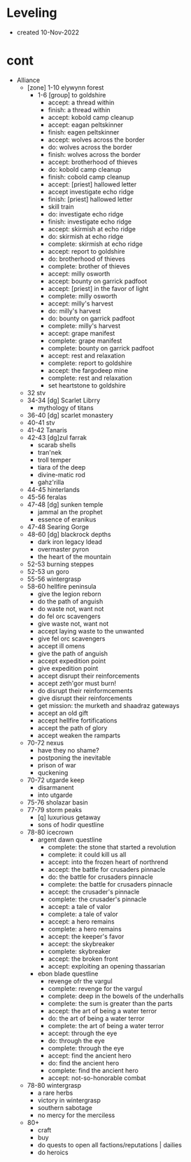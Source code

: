 # Leveling
- created 10-Nov-2022

# cont
- Alliance
    - [zone] 1-10 elywynn forest
        - 1-6 [group] to goldshire
            - accept: a thread within
            - finish: a thread within
            - accept: kobold camp cleanup
            - accept: eagan peltskinner
            - finish: eagen peltskinner
            - accept: wolves across the border
            - do: wolves across the border
            - finish: wolves across the border
            - accept: brotherhood of thieves
            - do: kobold camp cleanup
            - finish: cobold camp cleanup
            - accept: [priest] hallowed letter
            - accept investigate echo ridge
            - finish: [priest] hallowed letter
            - skill train
            - do: investigate echo ridge
            - finish: investigate echo ridge
            - accept: skirmish at echo ridge
            - do: skirmish at echo ridge
            - complete: skirmish at echo ridge
            - accept: report to goldshire
            - do: brotherhood of thieves
            - complete: brother of thieves
            - accept: milly osworth
            - accept: bounty on garrick padfoot
            - accept: [priest] in the favor of light
            - complete: milly osworth
            - accept: milly's harvest
            - do: milly's harvest
            - do: bounty on garrick padfoot
            - complete: milly's harvest
            - accept: grape manifest
            - complete: grape manifest
            - complete: bounty on garrick padfoot
            - accept: rest and relaxation
            - complete: report to goldshire
            - accept: the fargodeep mine
            - complete: rest and relaxation
            - set heartstone to goldshire
    - 32 stv
    - 34-34 [dg] Scarlet Librry
        - mythology of titans
    - 36-40 [dg] scarlet monastery
    - 40-41 stv
    - 41-42 Tanaris 
    - 42-43 [dg]zul farrak
        - scarab shells
        - tran'nek
        - troll temper
        - tiara of the deep
        - divine-matic rod
        - gahz'rilla
    - 44-45 hinterlands
    - 45-56 feralas
    - 47-48 [dg] sunken temple
        - jammal an the prophet
        - essence of eranikus
    - 47-48 Searing Gorge
    - 48-60 [dg] blackrock depths
        - dark iron legacy ldead
        - overmaster pyron
        - the heart of the mountain
    - 52-53 burning steppes
    - 52-53 un goro
    - 55-56 wintergrasp
    - 58-60 hellfire peninsula
        - give the legion reborn
        - do the path of anguish
        - do waste not, want not
        - do fel orc scavengers
        - give waste not, want not
        - accept laying waste to the unwanted
        - give fel orc scavengers
        - accept ill omens
        - give the path of anguish
        - accept expedition point
        - give expedition point
        - accept disrupt their reinforcements
        - accept zeth'gor must burn!
        - do disrupt their reinformcements
        - give disrupt their reinforcements
        - get mission: the murketh and shaadraz gateways
        - accept an old gift
        - accept hellfire fortifications
        - accept the path of glory
        - accept weaken the ramparts
    - 70-72 nexus
        - have they no shame?
        - postponing the inevitable
        - prison of war
        - quckening
    - 70-72 utgarde keep
        - disarmanent
        - into utgarde
    - 75-76 sholazar basin
    - 77-79 storm peaks
        - [q] luxurious getaway
        - sons of hodir questline
    - 78-80 icecrown 
        - argent dawn questline
            - complete: the stone that started a revolution
            - complete: it could kill us all
            - accept: into the frozen heart of northrend
            - accept: the battle for crusaders pinnacle 
            - do: the battle for crusaders pinnacle 
            - complete: the battle for crusaders pinnacle
            - accept: the crusader's pinnacle 
            - complete: the crusader's pinnacle 
            - accept: a tale of valor
            - complete: a tale of valor
            - accept: a hero remains
            - complete: a hero remains
            - accept: the keeper's favor
            - accept: the skybreaker
            - complete: skybreaker
            - accept: the broken front
            - accept: exploiting an opening thassarian
        - ebon blade questline
            - revenge ofr the vargul
            - complete: revenge for the vargul
            - complete: deep in the bowels of the underhalls
            - complete: the sum is greater than the parts
            - accept: the art of being a water terror
            - do: the art of being a water terror
            - complete: the art of being a water terror
            - accept: through the eye
            - do: through the eye
            - complete: through the eye
            - accept: find the ancient hero
            - do: find the ancient hero
            - complete: find the ancient hero
            - accept: not-so-honorable combat
    - 78-80 wintergrasp
        - a rare herbs
        - victory in wintergrasp
        - southern sabotage
        - no mercy for the merciless
    - 80+ 
        - craft
        - buy
        - do quests to open all factions/reputations | dailies
        - do heroics
        